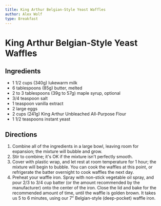 ```yaml
---
title: King Arthur Belgian-Style Yeast Waffles
author: Alex Wolf
type: Breakfast
---
```


# King Arthur Belgian-Style Yeast Waffles

## Ingredients
* 1 1/2 cups (340g) lukewarm milk
* 6 tablespoons (85g) butter, melted
* 2 to 3 tablespoons (39g to 57g) maple syrup, optional
* 3/4 teaspoon salt
* 1 teaspoon vanilla extract
* 2 large eggs
* 2 cups (241g) King Arthur Unbleached All-Purpose Flour
* 1 1/2 teaspoons instant yeast

## Directions

1. Combine all of the ingredients in a large bowl, leaving room for expansion; the mixture will bubble and grow.
1. Stir to combine; it's OK if the mixture isn't perfectly smooth.
1. Cover with plastic wrap, and let rest at room temperature for 1 hour; the mixture will begin to bubble. You can cook the waffles at this point, or refrigerate the batter overnight to cook waffles the next day.
1. Preheat your waffle iron. Spray with non-stick vegetable oil spray, and pour 2/3 to 3/4 cup batter (or the amount recommended by the manufacturer) onto the center of the iron. Close the lid and bake for the recommended amount of time, until the waffle is golden brown. It takes us 5 to 6 minutes, using our 7" Belgian-style (deep-pocket) waffle iron.
